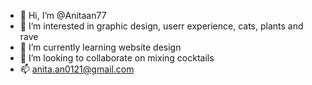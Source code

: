 - 👋 Hi, I’m @Anitaan77
- 👀 I’m interested in graphic design, userr experience, cats, plants and rave
- 🌱 I’m currently learning website design
- 💞️ I’m looking to collaborate on mixing cocktails
- 📫 anita.an0121@gmail.com

<!---
Anitaan77/Anitaan77 is a ✨ special ✨ repository because its `README.md` (this file) appears on your GitHub profile.
You can click the Preview link to take a look at your changes.
--->
